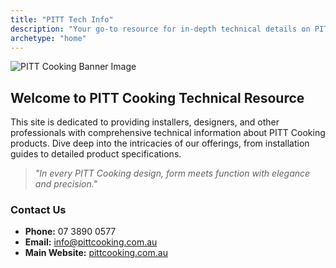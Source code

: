 ```yaml
---
title: "PITT Tech Info"
description: "Your go-to resource for in-depth technical details on PITT Cooking products."
archetype: "home"
---
```



![PITT Cooking Banner Image](/images/fire.gif?width=35vw)

## Welcome to PITT Cooking Technical Resource

This site is dedicated to providing installers, designers, and other professionals with comprehensive technical information about PITT Cooking products. Dive deep into the intricacies of our offerings, from installation guides to detailed product specifications.

> _"In every PITT Cooking design, form meets function with elegance and precision."_

### Contact Us

- **Phone:** 07 3890 0577
- **Email:** [info@pittcooking.com.au](mailto:info@pittcooking.com.au)
- **Main Website:** [pittcooking.com.au](https://pittcooking.com/au)





